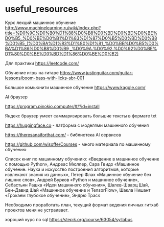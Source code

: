 # useful_resources
Курс лекций машинное обучение
http://www.machinelearning.ru/wiki/index.php?title=%D0%9C%D0%B0%D1%88%D0%B8%D0%BD%D0%BD%D0%BE%D0%B5_%D0%BE%D0%B1%D1%83%D1%87%D0%B5%D0%BD%D0%B8%D0%B5_(%D0%BA%D1%83%D1%80%D1%81_%D0%BB%D0%B5%D0%BA%D1%86%D0%B8%D0%B9,_%D0%9A.%D0%92.%D0%92%D0%BE%D1%80%D0%BE%D0%BD%D1%86%D0%BE%D0%B2)

Для практики 
https://leetcode.com/

Обучение игры на гитаре
https://www.justinguitar.com/guitar-lessons/boom-bass-with-licks-sbr-001

Большое комьюнити машинное обучение
https://www.kaggle.com/

AI браузер

https://program.pinokio.computer/#/?id=install

Яндекс браузер умеет саммаризировать большие тексты в формате txt

https://huggingface.co - латформа с моделями машинного обучения

https://theresanaiforthat.com/ - библиотека AI сервисов

https://github.com/wisoffe/Courses - много материала по машинному обучению

Список книг по машинному обучению:
«Введение в машинное обучение с помощью Python», Андреас Мюллер, Сара Гвидо
«Машинное обучение. Наука и искусство построения алгоритмов, которые извлекают знания из данных», Петер Флах
«Машинное обучение без лишних слов», Андрей Бурков
«Python и машинное обучение», Себастьян Рашка
«Идеи машинного обучения», Шалев-Шварц Шай, Бен-Давид Шай
«Машинное обучение и TensorFlow», Шакла Нишант
«Грокаем глубокое обучение», Эндрю Траск


Необходимо проработать план, текущий формат ведения личных гитхаб проектов меня не устраивает.

хороший курс по sql https://stepik.org/course/63054/syllabus